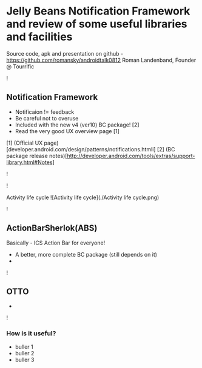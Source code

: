 Jelly Beans Notification Framework and review of some useful libraries and facilities
===
Source code, apk and presentation on github - https://github.com/romansky/androidtalk0812
Roman Landenband, Founder @ Tourrific

!

Notification Framework
---

* Notificaion != feedback
* Be careful not to overuse
* Included with the new v4 (ver10) BC package! [2]
* Read the very good UX overview page [1]

[1] (Official UX page)[developer.android.com/design/patterns/notifications.htmli]
[2] (BC package release notes)[http://developer.android.com/tools/extras/support-library.html#Notes]

!


!

Activity life cycle
![Activity life cycle](./Activity life cycle.png)


!

ActionBarSherlok(ABS)
---

Basically - ICS Action Bar for everyone!

* A better, more complete BC package (still depends on it)
* 

!

OTTO
---

* 

!

### How is it useful?

* buller 1
* buller 2
* buller 3